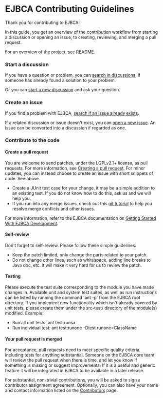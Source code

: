 # EJBCA Contributing Guidelines <!-- omit in toc -->

Thank you for contributing to EJBCA!

In this guide, you get an overview of the contribution workflow from starting a discussion or opening an issue, to creating, reviewing, and merging a pull request.

For an overview of the project, see [README](README.md). 

### Start a discussion
If you have a question or problem, you can [search in discussions](../../discussions), if someone has already found a solution to your problem. 

Or you can [start a new discussion](../../discussions/new/choose) and ask your question. 

### Create an issue

If you find a problem with EJBCA, [search if an issue already exists](../../issues).

If a related discussion or issue doesn't exist, you can [open a new issue](../../issues/new/choose). An issue can be converted into a discussion if regarded as one.

### Contribute to the code

#### Create a pull request

You are welcome to send patches, under the LGPLv2.1+ license, as pull requests. For more information, see [Creating a pull request](https://docs.github.com/en/pull-requests/collaborating-with-pull-requests/proposing-changes-to-your-work-with-pull-requests/creating-a-pull-request). For minor updates, you can instead choose to create an issue with short snippets of code. See above.

* Create a JUnit test case for your change, it may be a simple addition to an existing test. If you do not know how to do this, ask us and we will help you. 
* If you run into any merge issues, check out this [git tutorial](https://github.com/skills/resolve-merge-conflicts) to help you resolve merge conflicts and other issues.

For more information, refer to the EJBCA documentation on [Getting Started With EJBCA Development](https://docs.keyfactor.com/ejbca/latest/getting-started-with-ejbca-development).

#### Self-review

Don't forget to self-review. Please follow these simple guidelines:
* Keep the patch limited, only change the parts related to your patch. 
* Do not change other lines, such as whitespace, adding line breaks to Java doc, etc. It will make it very hard for us to review the patch.

#### Testing

Please execute the test suite corresponding to the module you have made changes in. Available unit and system test suites, as well as run instructions can be listed by running the command 'ant -p' from the EJBCA root directory. If you implement new functionality which isn't already covered by unit tests, please create them under the src-test/ directory of the module(s) modified. Example:

* Run all unit tests: ant test:runsa
* Run individual test: ant test:runone -Dtest.runone=ClassName

#### Your pull request is merged

For acceptance, pull requests need to meet specific quality criteria, including tests for anything substantial. Someone on the EJBCA core team will review the pull request when there is time, and let you know if something is missing or suggest improvements. If it is a useful and generic feature it will be integrated in EJBCA to be available in a later release.

For substantial, non-trivial contributions, you will be asked to sign a contributor assignment agreement. Optionally, you can also have your name and contact information listed on the [Contributors](https://www.ejbca.org/contributors/) page. 
